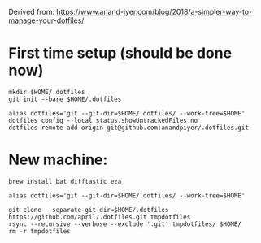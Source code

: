 Derived from: https://www.anand-iyer.com/blog/2018/a-simpler-way-to-manage-your-dotfiles/

# First time setup (should be done now)

```
mkdir $HOME/.dotfiles
git init --bare $HOME/.dotfiles

alias dotfiles='git --git-dir=$HOME/.dotfiles/ --work-tree=$HOME'
dotfiles config --local status.showUntrackedFiles no
dotfiles remote add origin git@github.com:anandpiyer/.dotfiles.git
```

# New machine:

```
brew install bat difftastic eza

alias dotfiles='git --git-dir=$HOME/.dotfiles/ --work-tree=$HOME'

git clone --separate-git-dir=$HOME/.dotfiles https://github.com/april/.dotfiles.git tmpdotfiles
rsync --recursive --verbose --exclude '.git' tmpdotfiles/ $HOME/
rm -r tmpdotfiles
```
